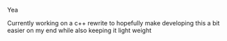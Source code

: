 Yea


Currently working on a c++ rewrite to hopefully make developing this a bit easier on my end while also keeping it light weight
